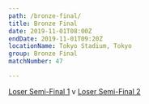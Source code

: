 ```yaml
---
path: /bronze-final/
title: Bronze Final
date: 2019-11-01T08:00Z
endDate: 2019-11-01T09:20Z
locationName: Tokyo Stadium, Tokyo
group: Bronze Final
matchNumber: 47

---
```

[Loser Semi-Final 1](/semi-final-1/) v [Loser Semi-Final 2](/semi-final-2/)